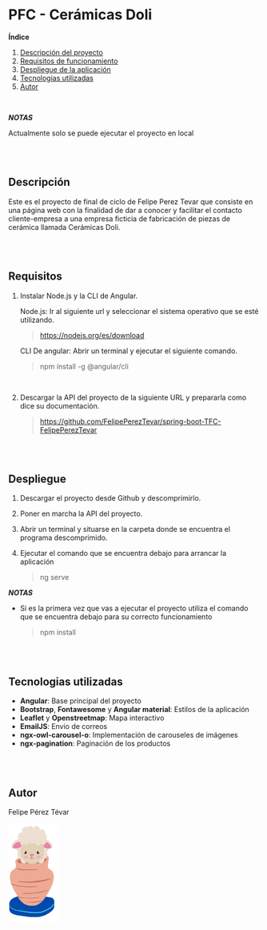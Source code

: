 # PFC - Cerámicas Doli

**Índice** 
1. [Descripción del proyecto](#descripción) 
2. [Requisitos de funcionamiento](#requisitos) 
3. [Despliegue de la aplicación](#despliegue) 
4. [Tecnologias utilizadas](#tecnologias-utilizadas) 
5. [Autor](#autor)

<br/>

***NOTAS***

Actualmente solo se puede ejecutar el proyecto en local

<br/>
<br/>

## Descripción

Este es el proyecto de final de ciclo de Felipe Perez Tevar que consiste en una página web con la finalidad de dar a conocer y facilitar el contacto cliente-empresa a una empresa ficticia de fabricación de piezas de cerámica llamada Cerámicas Doli.

<br/>
<br/>

## Requisitos

1. Instalar Node.js y la CLI de Angular.

   Node.js: Ir al siguiente url y seleccionar el sistema operativo que se esté utilizando.

   >  https://nodejs.org/es/download

    CLI De angular: Abrir un terminal y ejecutar el siguiente comando.

    > npm install -g @angular/cli

<br/>

2. Descargar la API del proyecto de la siguiente URL y prepararla como dice su documentación.

    > https://github.com/FelipePerezTevar/spring-boot-TFC-FelipePerezTevar


<br/>
<br/>

## Despliegue

  1. Descargar el proyecto desde Github y descomprimirlo.
  2. Poner en marcha la API del proyecto.
  3. Abrir un terminal y situarse en la carpeta donde se encuentra el programa descomprimido.
     
  4. Ejecutar el comando que se encuentra debajo para arrancar la aplicación

      > ng serve

  ***NOTAS***
* Si es la primera vez que vas a ejecutar el proyecto utiliza el comando que se encuentra debajo para su correcto funcionamiento

  > npm install


<br/>
<br/>

## Tecnologias utilizadas 

 + **Angular**: Base principal del proyecto
 + **Bootstrap**, **Fontawesome** y **Angular material**: Estilos de la aplicación
 + **Leaflet** y **Openstreetmap**: Mapa interactivo
 + **EmailJS**: Envio de correos
 + **ngx-owl-carousel-o**: Implementación de carouseles de imágenes
 + **ngx-pagination**: Paginación de los productos

<br/>
<br/>

## Autor 

Felipe Pérez Tévar

<img src="./src/assets/imagenes/doli-logo.png" alt="Doli Icono" style="width: 100px; height: 200px;">
